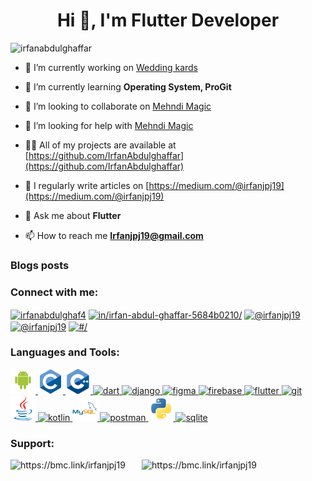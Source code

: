 <h1 align="center">Hi 👋, I'm Flutter Developer</h1>
<!-- <h3 align="center">A passionate frontend developer from Pakistan</h3> -->

<p align="left"> <img src="https://komarev.com/ghpvc/?username=irfanabdulghaffar&label=Profile%20views&color=0e75b6&style=flat" alt="irfanabdulghaffar" /> </p>

<!-- <p align="left"> <a href="https://github.com/ryo-ma/github-profile-trophy"><img src="https://github-profile-trophy.vercel.app/?username=irfanabdulghaffar" alt="irfanabdulghaffar" /></a> </p> -->

- 🔭 I’m currently working on [Wedding kards](https://play.google.com/store/apps/details?id=com.schuja.weddingcard)

- 🌱 I’m currently learning **Operating System, ProGit**

- 👯 I’m looking to collaborate on [Mehndi Magic](https://play.google.com/store/apps/details?id=com.mehndimagic.app)

- 🤝 I’m looking for help with [Mehndi Magic](https://play.google.com/store/apps/details?id=com.mehndimagic.app)

- 👨‍💻 All of my projects are available at [https://github.com/IrfanAbdulghaffar](https://github.com/IrfanAbdulghaffar)

- 📝 I regularly write articles on [https://medium.com/@irfanjpj19](https://medium.com/@irfanjpj19)

- 💬 Ask me about **Flutter**

- 📫 How to reach me **Irfanjpj19@gmail.com**

### Blogs posts
<!-- BLOG-POST-LIST:START -->
<!-- BLOG-POST-LIST:END -->

<h3 align="left">Connect with me:</h3>
<p align="left">
<a href="https://twitter.com/irfanabdulghaf4" target="blank"><img align="center" src="https://raw.githubusercontent.com/rahuldkjain/github-profile-readme-generator/master/src/images/icons/Social/twitter.svg" alt="irfanabdulghaf4" height="30" width="40" /></a>
<a href="https://linkedin.com/in/in/irfan-abdul-ghaffar-5684b0210/" target="blank"><img align="center" src="https://raw.githubusercontent.com/rahuldkjain/github-profile-readme-generator/master/src/images/icons/Social/linked-in-alt.svg" alt="in/irfan-abdul-ghaffar-5684b0210/" height="30" width="40" /></a>
<a href="https://medium.com/@irfanjpj19" target="blank"><img align="center" src="https://raw.githubusercontent.com/rahuldkjain/github-profile-readme-generator/master/src/images/icons/Social/medium.svg" alt="@irfanjpj19" height="30" width="40" /></a>
<a href="https://medium.com/@irfanjpj19" target="blank"><img align="center" src="https://raw.githubusercontent.com/rahuldkjain/github-profile-readme-generator/master/src/images/icons/Social/medium.svg" alt="@irfanjpj19" height="30" width="40" /></a>
<a href="/https://irfanlogo.000webhostapp.com/#/" target="blank"><img align="center" src="https://raw.githubusercontent.com/rahuldkjain/github-profile-readme-generator/master/src/images/icons/Social/rss.svg" alt="#/" height="30" width="40" /></a>
</p>

<h3 align="left">Languages and Tools:</h3>
<p align="left"> <a href="https://developer.android.com" target="_blank" rel="noreferrer"> <img src="https://raw.githubusercontent.com/devicons/devicon/master/icons/android/android-original-wordmark.svg" alt="android" width="40" height="40"/> </a> <a href="https://www.cprogramming.com/" target="_blank" rel="noreferrer"> <img src="https://raw.githubusercontent.com/devicons/devicon/master/icons/c/c-original.svg" alt="c" width="40" height="40"/> </a> <a href="https://www.w3schools.com/cpp/" target="_blank" rel="noreferrer"> <img src="https://raw.githubusercontent.com/devicons/devicon/master/icons/cplusplus/cplusplus-original.svg" alt="cplusplus" width="40" height="40"/> </a> <a href="https://dart.dev" target="_blank" rel="noreferrer"> <img src="https://www.vectorlogo.zone/logos/dartlang/dartlang-icon.svg" alt="dart" width="40" height="40"/> </a> <a href="https://www.djangoproject.com/" target="_blank" rel="noreferrer"> <img src="https://cdn.worldvectorlogo.com/logos/django.svg" alt="django" width="40" height="40"/> </a> <a href="https://www.figma.com/" target="_blank" rel="noreferrer"> <img src="https://www.vectorlogo.zone/logos/figma/figma-icon.svg" alt="figma" width="40" height="40"/> </a> <a href="https://firebase.google.com/" target="_blank" rel="noreferrer"> <img src="https://www.vectorlogo.zone/logos/firebase/firebase-icon.svg" alt="firebase" width="40" height="40"/> </a> <a href="https://flutter.dev" target="_blank" rel="noreferrer"> <img src="https://www.vectorlogo.zone/logos/flutterio/flutterio-icon.svg" alt="flutter" width="40" height="40"/> </a> <a href="https://git-scm.com/" target="_blank" rel="noreferrer"> <img src="https://www.vectorlogo.zone/logos/git-scm/git-scm-icon.svg" alt="git" width="40" height="40"/> </a> <a href="https://www.java.com" target="_blank" rel="noreferrer"> <img src="https://raw.githubusercontent.com/devicons/devicon/master/icons/java/java-original.svg" alt="java" width="40" height="40"/> </a> <a href="https://kotlinlang.org" target="_blank" rel="noreferrer"> <img src="https://www.vectorlogo.zone/logos/kotlinlang/kotlinlang-icon.svg" alt="kotlin" width="40" height="40"/> </a> <a href="https://www.mysql.com/" target="_blank" rel="noreferrer"> <img src="https://raw.githubusercontent.com/devicons/devicon/master/icons/mysql/mysql-original-wordmark.svg" alt="mysql" width="40" height="40"/> </a> <a href="https://postman.com" target="_blank" rel="noreferrer"> <img src="https://www.vectorlogo.zone/logos/getpostman/getpostman-icon.svg" alt="postman" width="40" height="40"/> </a> <a href="https://www.python.org" target="_blank" rel="noreferrer"> <img src="https://raw.githubusercontent.com/devicons/devicon/master/icons/python/python-original.svg" alt="python" width="40" height="40"/> </a> <a href="https://www.sqlite.org/" target="_blank" rel="noreferrer"> <img src="https://www.vectorlogo.zone/logos/sqlite/sqlite-icon.svg" alt="sqlite" width="40" height="40"/> </a> </p>

<h3 align="left">Support:</h3>
<p><a href="https://www.buymeacoffee.com/https://bmc.link/irfanjpj19"> <img align="left" src="https://cdn.buymeacoffee.com/buttons/v2/default-yellow.png" height="50" width="210" alt="https://bmc.link/irfanjpj19" /></a><a href="https://ko-fi.com/https://bmc.link/irfanjpj19"> <img align="left" src="https://cdn.ko-fi.com/cdn/kofi3.png?v=3" height="50" width="210" alt="https://bmc.link/irfanjpj19" /></a></p><br><br>

<!-- <p><img align="left" src="https://github-readme-stats.vercel.app/api/top-langs?username=irfanabdulghaffar&show_icons=true&locale=en&layout=compact" alt="irfanabdulghaffar" /></p> -->
<!-- 
<p>&nbsp;<img align="left" src="https://github-readme-stats.vercel.app/api?username=irfanabdulghaffar&show_icons=true&locale=en" alt="irfanabdulghaffar" /></p>
 -->
